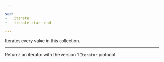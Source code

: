 ```yaml
---

see:
-   iterate
-   iterate-start-end

---
```


Iterates every value in this collection.

---

Returns an iterator with the version 1 `Iterator` protocol.

